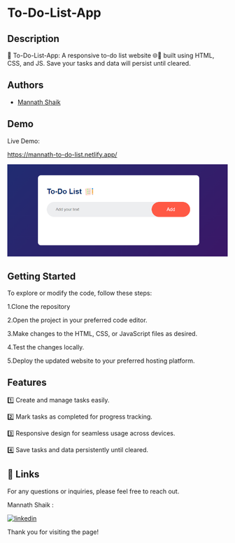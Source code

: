 # To-Do-List-App

## Description 

📝 To-Do-List-App: A responsive to-do list website 🌐📱 built using HTML, CSS, and JS. Save your tasks and data will persist until cleared.

## Authors

- [Mannath Shaik](https://www.github.com/mannath93478) 


## Demo

Live Demo:

https://mannath-to-do-list.netlify.app/

![alt text](images/demo.png)
    
## Getting Started

To explore or modify the code, follow these steps:

1.Clone the repository

2.Open the project in your preferred code editor.

3.Make changes to the HTML, CSS, or JavaScript files as desired.

4.Test the changes locally.

5.Deploy the updated website to your preferred hosting platform.


## Features

1️⃣ Create and manage tasks easily.

2️⃣ Mark tasks as completed for progress tracking.

3️⃣ Responsive design for seamless usage across devices.

4️⃣ Save tasks and data persistently until cleared.


## 🔗 Links

For any questions or inquiries, please feel free to reach out. 

Mannath Shaik :

[![linkedin](https://img.shields.io/badge/linkedin-0A66C2?style=for-the-badge&logo=linkedin&logoColor=white)](https://www.linkedin.com/in/mannath-shaik)


Thank you for visiting the page!
